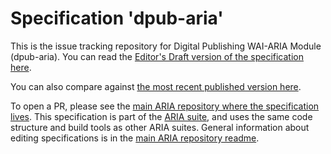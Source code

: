# Specification 'dpub-aria'

This is the issue tracking repository for Digital Publishing WAI-ARIA Module (dpub-aria). You can read the [Editor's Draft version of the specification here](https://w3c.github.io/dpub-aria/).

You can also compare against [the most recent published version here](https://www.w3.org/TR/dpub-aria-1.0/).

To open a PR, please see the [main ARIA repository where the specification lives](https://github.com/w3c/aria/tree/main/dpub-aria). This specification is part of the [ARIA suite](https://www.w3.org/WAI/ARIA/deliverables), and uses the same code structure and build tools as other ARIA suites. General information about editing specifications is in the [main ARIA repository readme](https://github.com/w3c/aria/).
